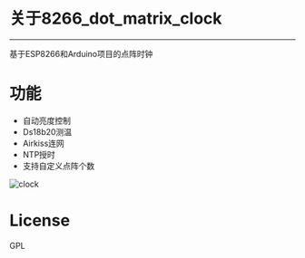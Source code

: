 # 关于8266_dot_matrix_clock

---
基于ESP8266和Arduino项目的点阵时钟

# 功能

 - 自动亮度控制
 - Ds18b20测温
 - Airkiss连网
 - NTP授时
 - 支持自定义点阵个数
 
 
 
  ![clock](http://7xkdyj.com1.z0.glb.clouddn.com/dot_clcokdot_clock_2_1.gif)

# License

  GPL